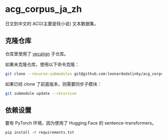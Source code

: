 # acg_corpus_ja_zh

日文到中文的 ACG(主要是轻小说) 文本数据集。

## 克隆仓库

仓库里使用了 [vecalign](https://github.com/thompsonb/vecalign) 子仓库。

如果未克隆仓库，使用以下命令克隆：

```bash
git clone --recurse-submodules git@github.com:leonardodalinky/acg_corpus_ja_zh.git
```

如果已经 clone 了前面版本，则需要同步子模块：

```bash
git submodule update --recursive
```

## 依赖设置

要有 PyTorch 环境，因为使用了 Hugging Face 的 sentence-transformers。

```
pip install -r requirements.txt
```
